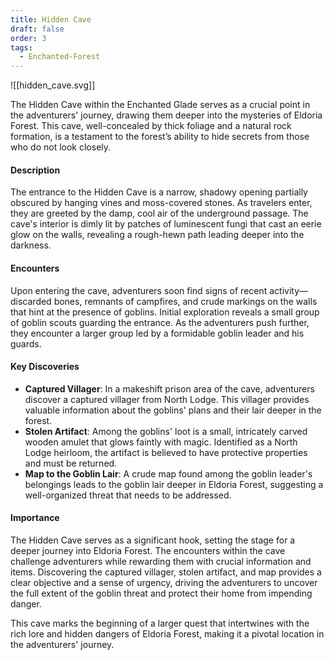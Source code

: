 ```yaml
---
title: Hidden Cave
draft: false
order: 3
tags:
  - Enchanted-Forest
---
```


![[hidden_cave.svg]]

The Hidden Cave within the Enchanted Glade serves as a crucial point in the adventurers' journey, drawing them deeper into the mysteries of Eldoria Forest. This cave, well-concealed by thick foliage and a natural rock formation, is a testament to the forest’s ability to hide secrets from those who do not look closely.

#### Description

The entrance to the Hidden Cave is a narrow, shadowy opening partially obscured by hanging vines and moss-covered stones. As travelers enter, they are greeted by the damp, cool air of the underground passage. The cave's interior is dimly lit by patches of luminescent fungi that cast an eerie glow on the walls, revealing a rough-hewn path leading deeper into the darkness.

#### Encounters

Upon entering the cave, adventurers soon find signs of recent activity—discarded bones, remnants of campfires, and crude markings on the walls that hint at the presence of goblins. Initial exploration reveals a small group of goblin scouts guarding the entrance. As the adventurers push further, they encounter a larger group led by a formidable goblin leader and his guards.

#### Key Discoveries

- **Captured Villager**: In a makeshift prison area of the cave, adventurers discover a captured villager from North Lodge. This villager provides valuable information about the goblins' plans and their lair deeper in the forest.
- **Stolen Artifact**: Among the goblins' loot is a small, intricately carved wooden amulet that glows faintly with magic. Identified as a North Lodge heirloom, the artifact is believed to have protective properties and must be returned.
- **Map to the Goblin Lair**: A crude map found among the goblin leader's belongings leads to the goblin lair deeper in Eldoria Forest, suggesting a well-organized threat that needs to be addressed.

#### Importance

The Hidden Cave serves as a significant hook, setting the stage for a deeper journey into Eldoria Forest. The encounters within the cave challenge adventurers while rewarding them with crucial information and items. Discovering the captured villager, stolen artifact, and map provides a clear objective and a sense of urgency, driving the adventurers to uncover the full extent of the goblin threat and protect their home from impending danger.

This cave marks the beginning of a larger quest that intertwines with the rich lore and hidden dangers of Eldoria Forest, making it a pivotal location in the adventurers' journey.
